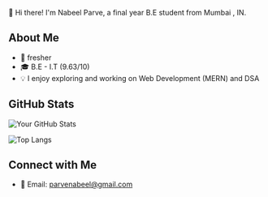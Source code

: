 👋 Hi there! I'm Nabeel Parve, a final year B.E student from Mumbai , IN.

## About Me

- 💼 fresher
- 🎓 B.E - I.T (9.63/10)
- 💡 I enjoy exploring and working on Web Development (MERN) and DSA

## GitHub Stats

![Your GitHub Stats](https://github-readme-stats.vercel.app/api?username=Nabeelcodes110&show_icons=true&hide=contribs,prs&cache_seconds=86400&theme=radical)

![Top Langs](https://github-readme-stats.vercel.app/api/top-langs/?username=Nabeelcodes110&layout=compact&theme=radical)


## Connect with Me

- 📧 Email: parvenabeel@gmail.com
